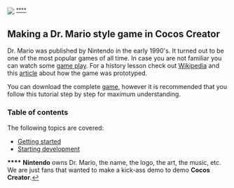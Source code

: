 
![](Dr_Mario_logo.png) <sup id="a1">[****](#f1)</sup>

## Making a Dr. Mario style game in Cocos Creator
Dr. Mario was published by Nintendo in the early 1990's. It turned out to be one of the most popular games of all time. In case you are not familiar you can watch some [game play](https://www.youtube.com/watch?v=iRLkhlXZsCc). For a history lesson check out [Wikipedia](https://en.wikipedia.org/wiki/Dr._Mario) and this [article](http://dreamandfriends.com/2012/10/26/virus-dr-mario-prototype/) about how the game was prototyped.

You can download the complete [game](http://cocos2d-x.org/docs/), however it is recommended that you follow this tutorial step by step for maximum understanding.

### Table of contents
The following topics are covered:

- [Getting started](01-getting-started/index.md)
- [Starting development](02-starting-development/index.md)


<b id="f1">****</b> __Nintendo__ owns Dr. Mario, the name, the logo, the art, the music, etc. We are just fans that wanted to make a kick-ass demo to demo __Cocos Creator__.[↩](#a1)
